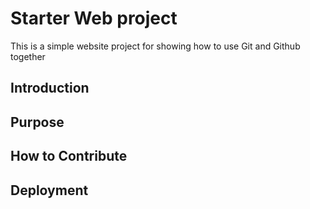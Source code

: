 # Starter Web project

This is a simple website project for showing how to use Git and Github together

## Introduction

## Purpose

## How to Contribute

## Deployment


